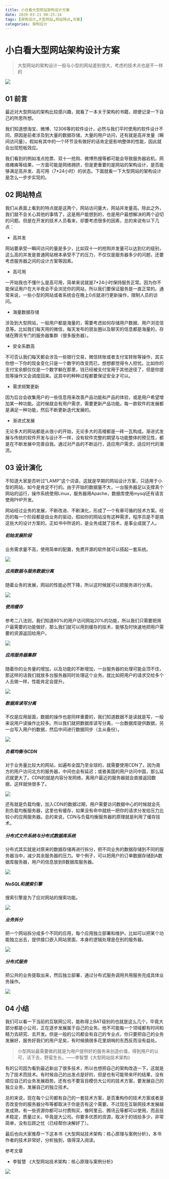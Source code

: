 ```yaml
---
title: 小白看大型网站架构设计方案
date: 2020-03-21 08:25:14
tags: [架构设计,大型网站,网站特点,方案]
categories: 架构设计
---
```


# 小白看大型网站架构设计方案

> 大型网站的架构设计一般与小型的网站差别很大，考虑的技术点也是不一样的

![ ](../common/1.gif)



## 01 前言



最近对大型网站的架构比较感兴趣，就看了一本关于架构的书籍，顺便记录一下自己的所思所想。

我们知道想淘宝、微博、12306等的软件设计，必然与我们平时使用的软件设计不同，原因是前者涉及到大量的数据存储，大量的用户访问，还有就是高并发量（瞬间访问量）。假如有其中的一个环节没有做好的话肯定是影响整体的性能，因此就会出现短板效应。

我们看到的例如准点抢票、双十一抢购、微博热搜等都可能会导致服务器宕机，网络瘫痪等结果，一方面可能是网络拥挤，但是更重要的是网站的架构设计，是否能够满足高并发、高可用（7*24小时）的状态。下面就看一下大型网站的架构设计是怎么一步步实现的。

## 02 网站特点



我们从表面上看到的特点就是这两个，网站访问量大，网站并发量高。除此之外，我们就不会关心其他的事情了，这是用户能想到的，也是用户最想解决的两个迫切的问题。但是在开发的技术人员看来，却要考虑很多的因素，总的来说有以下几点：

- 高并发

网站要承受一瞬间访问的量是多少，比如双十一的抢购并发量可以达到亿的级别，这么高的并发是普通网站根本承受不了的压力，不仅仅是服务器多少的问题，还要考虑服务器之间的设计方案等因素。

- 高可用

一开始我也不懂什么是高可用，简单来说就是7*24小时保持服务正常。因为你不能保证用户在大半夜会不会浏览你的网站，所以我们要保证服务是一直正常的。通常来说，一些小型的网站或者系统会在晚上0点就进行更新操作，限制人员的访问。

- 海量数据存储

涉及到大型网站，一般用户都是海量的，需要考虑如何存储用户数据、用户浏览信息等。比如我们每天用的微信，每天发布的朋友圈以及聊天的信息都是海量的，存储在腾讯专门的服务器集群（很多服务器）。

- 安全系数高

不可否认我们每天都会涉及一些银行交易，微信转账或者支付宝转账等操作，其实你想一下你的现金变化只是一个数字的改变而已，想想都觉得令人担忧。比如你的支付宝余额仅仅是一个数字躺在那里，钱已经被支付宝用于其他途径了，但是你提现等操作又会调度回来。这其中的种种过程都要保证安全才可以。

- 需求频繁更新

因为后台会收集用户的一些信息用来改善产品功能和产品的体验，或是用户希望增加某一种功能。这时候就会有用户需求，需要更新产品功能。每一款软件的发展都是满足一种功能，然后不断更新迭代发展的。

- 渐进式发展

无论多大的网站都是从很小的开始，无论多大的高楼都是一砖一瓦构成。渐进式发展与传统的软件开发与设计不一样，没有软件完整的期望与功能整体的预见性，都是在不断发展中完善自我。通过对产品的不断运行，适应用户需求，适应时代的潮流。

## 03 设计演化



不知道大家是否听过“LAMP”这个词语，这就是早期的网站设计方案，只适用于小型的网站，如今是肯定不行的。由于开始的数据量不大，一台服务器足以支撑真个网站的运行，操作系统使用Linux，服务器用Apache，数据库使用mysql还有语言使用PHP开发。

网站经过业务的发展，不断改进、不断演化，形成了一个有章可循的技术方案。经历的每一个阶段都是由业务的驱动，假如你的网站没有这种需求，程序员是不是搞这些大的设计方案的。正如书中所说的，是业务成就了技术，是事业成就了人。

##### **初始发展阶段**

业务需求量不高，使用简单的配置，免费开源的软件就可以搭起一套系统。

![ ](./img/1.jpg)

##### **应用数据与服务数据分离**

随着业务的发展，网站的性能必然下降，所以这时候就可以把服务进行分离。

![ ](./img/2.jpg)

##### **使用缓存**

参考二八法则，我们知道80%的用户访问网站20%的功能，所以我们只需要把用户最需要的功能做好，那么我们就可以用到缓存的技术，能够及时快速地把用户需要的资源返回给用户。

![ ](./img/3.jpg)

##### **应用服务器集群**

随着你的业务量的增加，以及功能的不断增加，一台服务器的处理可能会顶不住，那这样的话我们就放多台服务器同时处理这个业务。就比如把用户的请求交给多个人去做一样，性能肯定会提升。

![ ](./img/4.jpg)

##### **数据库读写分离**

不仅是应用层面，数据的操作也是同样重要的，我们知道数据不是读就是写，一般来说用户读操作比较多。所以我们就把数据库读写分离，一台数据库提供数据，另一台写入用户的数据，然后中间进行数据同步（主从备份）。

![ ](./img/5.jpg)

##### **负载均衡与CDN**

对于业务量比较大的网站，如遍布全国乃至全球的，就需要使用CDN了。因为南方的用户访问北方的服务器，中间也会有延迟；或者美国的用户访问中国，那么延迟就更大了。CDN的就是内容分发网络，离用户最近的服务器就会直接返回数据，这样就快很多了。

![ ](./img/6.jpg)

还有就是负载均衡，加入CDN的数据过期，用户需要访问数据中心的时候就会先到负载均衡服务器，这里也有缓存，如果没有命中就统一把你的请求分发给压力比较小的应用服务器。总的来说，CDN与负载均衡服务器的原理就是利用了缓存技术。

##### **分布式文件系统与分布式数据库系统**

分布式其实就是对原来的数据存储再进行拆分，把不同业务的数据存储到不同的服务器当中，减少其余服务器的压力。举个例子，可以把用户的订单数据存储到A数据库服务器，用户的信息放到B数据库服务器。

![ ](./img/7.jpg)

##### **NoSQL和搜索引擎**

搜索引擎是为了应对网站的搜索功能。

![ ](./img/8.jpg)

##### **业务拆分**

把一个网站拆分成多个不同的应用，每个应用独立部署和维护。比如可以把某个功能独立出去，提供接口嵌入网站里面，本身的逻辑处理是在别的服务器。

![ ](./img/9.jpg)

##### **分布式服务**

把公共的业务提取出来，然后独立部署，通过分布式服务调用共用服务完成具体业务操作。

![ ](./img/10.jpg)

## 04 小结

我们可以看一下当前的互联网公司，能称得上BAT级别的也就是这么几个，毕竟大部分都是小公司，正在逐步发展属于自己的业务。他不可能每一个领域都有时间和精力去研究、去开发。但是一般的公司都会有自己的专业点，你只要把自己的业务发展好，服务好我们的用户足矣，有时候搞很多花里胡哨的东西反而没有益处。

> 小型网站最需要做的就是为用户提供好的服务来创造价值，得到用户的认可，活下去，野蛮生长。——李智慧《大型网站技术架构》

有的公司因为看到最近新出了很多技术，所以也想把自己的架构改造一下，这就是为了技术而技术。有时候自己的出发点是好的，但是也有可能带来坏的结果，没有顺应自己的业务发展趋势。还有也不要盲目模仿大公司的技术方案，要发展自己的独立业务，发展自己的独立技术。

总的来说，现在每个公司都有自己的一套技术方案，是否重构你的技术方案或者是否改变你的服务器分布等都取决于你是否有这个需要。不过现在互联网技术发展越发成熟，有一些资源你都可以付费购买，像阿里云、腾讯云等都可以使用，而且技术稳定，质量过关。毕竟是大公司。你要多优质的资源，取决于的钱给多少，非常简单，没有后顾之忧（已经帮你决解好了）。

最后也向大家推荐一下这本书《大型网站技术架构：核心原理与案例分析》，本书作者的技术非常好，分析独到，值得深入阅读。

参考文章

- 李智慧 《大型网站技术架构：核心原理与案例分析》



![](../common/2.gif)